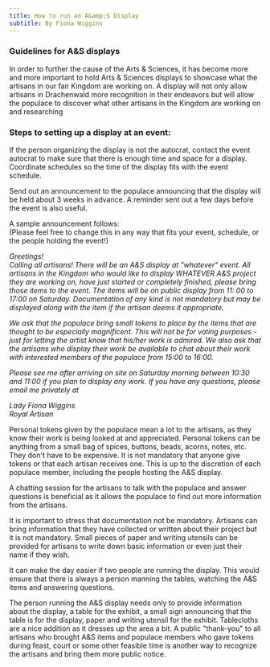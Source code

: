 ```yaml
---
title: How to run an A&amp;S Display
subtitle: By Fiona Wiggins
---
```

<h3>Guidelines for A&amp;S displays</h3>
<p>In order to further the cause of the Arts &amp; Sciences, it has become more and more important to hold Arts &amp; Sciences displays to showcase what the artisans in our fair Kingdom are working on. A display will not only allow artisans in Drachenwald more recognition in their endeavors but will allow the populace to discover what other artisans in the Kingdom are working on and researching</p>
<h3>Steps to setting up a display at an event:</h3>
<p>If the person organizing the display is not the autocrat, contact the event autocrat to make sure that there is enough time and space for a display. Coordinate schedules so the time of the display fits with the event schedule.</p>
<p>Send out an announcement to the populace announcing that the display will be held about 3 weeks in advance. A reminder sent out a few days before the event is also useful.</p>
<p>A sample announcement follows:<br />
(Please feel free to change this in any way that fits your event, schedule, or the people holding the event!)</p>
<p><i>Greetings!<br />
Calling all artisans! There will be an A&amp;S display at "whatever" event. All artisans in the Kingdom who would like to display WHATEVER A&amp;S project they are working on, have just started or completely finished, please bring those items to the event. The items will be on public display from 11: 00 to 17:00 on Saturday. Documentation of any kind is not mandatory but may be displayed along with the item if the artisan deems it appropriate.</i></p>
<p><i>We ask that the populace bring small tokens to place by the items that are thought to be especially magnificent. This will not be for voting purposes - just for letting the artist know that his/her work is admired. We also ask that the artisans who display their work be available to chat about their work with interested members of the populace from 15:00 to 16:00.</i></p>
<p><i>Please see me after arriving on site on Saturday morning between 10:30 and 11:00 if you plan to display any work. If you have any questions, please email me privately at <script type="text/javascript">document.write(String.fromCharCode(60,97,32,104,114,101,102,61,39,109,97,105,108,116,111,58,99,105,110,100,121,46,112,101,116,101,114,115,111,110,64,101,117,46,100,111,100,101,97,46,101,100,117,39,62,99,105,110,100,121,46,112,101,116,101,114,115,111,110,64,101,117,46,100,111,100,101,97,46,101,100,117,60,47,97,62));</script></i></p>
<p><i>Lady Fiona Wiggins<br />
Royal Artisan</i></p>
<p>Personal tokens given by the populace mean a lot to the artisans, as they know their work is being looked at and appreciated. Personal tokens can be anything from a small bag of spices, buttons, beads, acorns, notes, etc. They don't have to be expensive. It is not mandatory that anyone give tokens or that each artisan receives one. This is up to the discretion of each populace member, including the people hosting the A&amp;S display.</p>
<p>A chatting session for the artisans to talk with the populace and answer questions is beneficial as it allows the populace to find out more information from the artisans.</p>
<p>It is important to stress that documentation not be mandatory. Artisans can bring information that they have collected or written about their project but it is not mandatory. Small pieces of paper and writing utensils can be provided for artisans to write down basic information or even just their name if they wish.</p>
<p>It can make the day easier if two people are running the display. This would ensure that there is always a person manning the tables, watching the A&amp;S items and answering questions.</p>
<p>The person running the A&amp;S display needs only to provide information about the display, a table for the exhibit, a small sign announcing that the table is for the display, paper and writing utensil for the exhibit. Tablecloths are a nice addition as it dresses up the area a bit. A public "thank-you" to all artisans who brought A&amp;S items and populace members who gave tokens during feast, court or some other feasible time is another way to recognize the artisans and bring them more public notice.</p>
